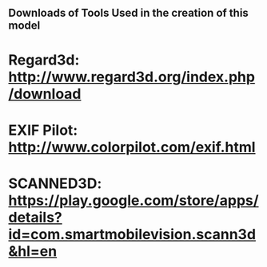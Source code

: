 ## Downloads of Tools Used in the creation of this model

# Regard3d: http://www.regard3d.org/index.php/download

# EXIF Pilot: http://www.colorpilot.com/exif.html

# SCANNED3D: https://play.google.com/store/apps/details?id=com.smartmobilevision.scann3d&hl=en
